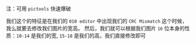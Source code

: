 注：可用 `pictools` 快速爆破

我们这个的特征是在我们的 `010 editor` 中出现我们的 `CRC Mismatch` 这个时候，我么就要去修改我们图片的宽高。
然后，我们就可以根据我们图片 `16` 位本身的性质：`10-14` 是我们的宽, `15-18` 是我们的高，我们直接修改即可